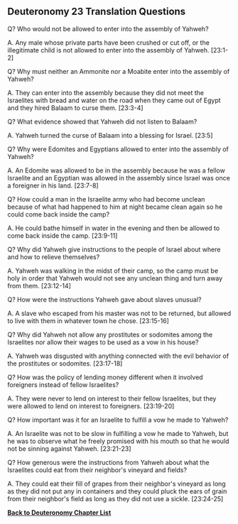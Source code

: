 ## Deuteronomy 23 Translation Questions ##

Q? Who would not be allowed to enter into the assembly of Yahweh?

A. Any male whose private parts have been crushed or cut off, or the illegitimate child is not allowed to enter into the assembly of Yahweh. [23:1-2]

Q? Why must neither an Ammonite nor a Moabite enter into the assembly of Yahweh?

A. They can enter into the assembly because they did not meet the Israelites with bread and water on the road when they came out of Egypt and they hired Balaam to curse them. [23:3-4]

Q? What evidence showed that Yahweh did not listen to Balaam?

A. Yahweh turned the curse of Balaam into a blessing for Israel. [23:5]

Q? Why were Edomites and Egyptians allowed to enter into the assembly of Yahweh?

A. An Edomite was allowed to be in the assembly because he was a fellow Israelite and an Egyptian was allowed in the assembly since Israel was once a foreigner in his land. [23:7-8]

Q? How could a man in the Israelite army who had become unclean because of what had happened to him at night became clean again so he could come back inside the camp?

A. He could bathe himself in water in the evening and then be allowed to come back inside the camp. [23:9-11]

Q? Why did Yahweh give instructions to the people of Israel about where and how to relieve themselves?

A. Yahweh was walking in the midst of their camp, so the camp must be holy in order that Yahweh would not see any unclean thing and turn away from them. [23:12-14]

Q? How were the instructions Yahweh gave about slaves unusual?

A. A slave who escaped from his master was not to be returned, but allowed to live with them in whatever town he chose. [23:15-16]

Q? Why did Yahweh not allow any prostitutes or sodomites among the Israelites nor allow their wages to be used as a vow in his house?

A. Yahweh was disgusted with anything connected with the evil behavior of the prostitutes or sodomites. [23:17-18]

Q? How was the policy of lending money different when it involved foreigners instead of fellow Israelites?

A. They were never to lend on interest to their fellow Israelites, but they were allowed to lend on interest to foreigners. [23:19-20]

Q? How important was it for an Israelite to fulfill a vow he made to Yahweh?

A. An Israelite was not to be slow in fulfilling a vow he made to Yahweh, but he was to observe what he freely promised with his mouth so that he would not be sinning against Yahweh. [23:21-23]

Q? How generous were the instructions from Yahweh about what the Israelites could eat from their neighbor's vineyard and fields?

A. They could eat their fill of grapes from their neighbor's vineyard as long as they did not put any in containers and they could pluck the ears of grain from their neighbor's field as long as they did not use a sickle. [23:24-25]

__[Back to Deuteronomy Chapter List](./)__

